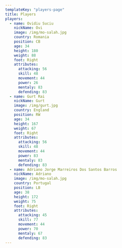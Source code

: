 ```yaml
---
templateKey: "players-page"
title: Players
players:
  - name: Ovidiu Suciu
    nickName: Ovi
    image: /img/mo-salah.jpg
    country: Romania
    position: CB
    age: 34
    height: 180
    weight: 88
    foot: Right
    attributes:
      attacking: 56
      skill: 48
      movement: 44
      power: 26
      mentaly: 83
      defending: 83
  - name: Gurt Rai
    nickName: Gurt
    image: /img/gurt.jpg
    country: England
    position: RW
    age: 34
    height: 167
    weight: 67
    foot: Right
    attributes:
      attacking: 56
      skill: 48
      movement: 44
      power: 83
      mentaly: 83
      defending: 83
  - name: Adriano Jorge Marreiros Dos Santos Barros
    nickName: Adriano
    image: /img/mo-salah.jpg
    country: Portugal
    position: LB
    age: 38
    height: 172
    weight: 75
    foot: Right
    attributes:
      attacking: 45
      skill: 77
      movement: 44
      power: 70
      mentaly: 67
      defending: 83
---
```

